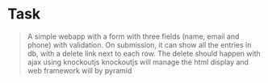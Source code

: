 # Task

> A simple webapp with a form with three fields (name, email and phone) with validation. On submission, it can show all the entries in db, with a delete link next to each row. The delete should happen with ajax using knockoutjs
> knockoutjs will manage the html display and web framework will by pyramid
